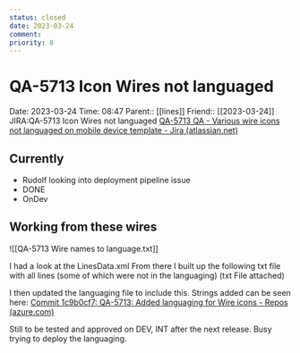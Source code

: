 ```yaml
---
status: closed
date: 2023-03-24
comment: 
priority: 8
---
```


# QA-5713 Icon Wires not languaged

Date: 2023-03-24 Time: 08:47
Parent:: [[lines]]
Friend:: [[2023-03-24]]
JIRA:QA-5713 Icon Wires not languaged
[QA-5713 QA - Various wire icons not languaged on mobile device template - Jira (atlassian.net)](https://csojiramixtelematics.atlassian.net/browse/QA-5713)

## Currently

- Rudolf looking into deployment pipeline issue
- DONE
- OnDev

## Working from these wires

![[QA-5713 Wire names to language.txt]]

I had a look at the LinesData.xml
From there I built up the following txt file with all lines (some of which were not in the languaging)
(txt File attached)

I then updated the languaging file to include this.
Strings added can be seen here:
[Commit 1c9b0cf7: QA-5713: Added languaging for Wire icons - Repos (azure.com)](https://dev.azure.com/MiXTelematics/Common/_git/Languaging/commit/1c9b0cf745fffb5a495dcc0533f7aa1c62dba00f)

Still to be tested and approved on DEV, INT after the next release.
Busy trying to deploy the languaging.